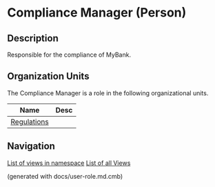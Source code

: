 # Compliance Manager (Person)

## Description
Responsible for the compliance of MyBank.

## Organization Units
The Compliance Manager is a role in the following organizational units.

| Name | Desc |
|---|---|
| [Regulations](../../mybank/compliance/regulations.md) |  |


## Navigation
[List of views in namespace](./views-in-namespace.md)
[List of all Views](../../views.md)

(generated with docs/user-role.md.cmb)
